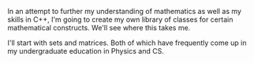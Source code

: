 In an attempt to further my understanding of mathematics as well as my skills in C++, I'm going to create my own library of classes for certain mathematical constructs. We'll see where this takes me.

I'll start with sets and matrices. Both of which have frequently come up in my undergraduate education in Physics and CS. 
